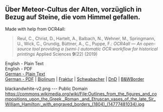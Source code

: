 ## Über Meteor-Cultus der Alten, vorzüglich in Bezug auf Steine, die vom Himmel gefallen.

Made with help from OCR4all:

> Reul, C., Christ, D., Hartelt, A., Balbach, N., Wehner, M., Springmann, U., Wick, C., Grundig, Büttner, A., C., Puppe, F.: *OCR4all — An open-source tool providing a (semi-) automatic OCR workflow for historical printings* Applied Sciences **9**(22) (2019)

English - Plain Text  
English - PDF  
[German - Plain Text](full-text-german.md)  
[German - PDF](https://cdn.solaranamnesis.com/vonDalberg/dalberg_cultus_der_alten_german.pdf) | [Biolinum](https://cdn.solaranamnesis.com/vonDalberg/dalberg_cultus_der_alten_german-biolinum.pdf) | [Fraktur](https://cdn.solaranamnesis.com/vonDalberg/dalberg_cultus_der_alten_german-frak.pdf) | [Schwabacher](https://cdn.solaranamnesis.com/vonDalberg/dalberg_cultus_der_alten_german-swab.pdf) | [DnD](https://cdn.solaranamnesis.com/vonDalberg/dalberg_cultus_der_alten_german-dndcustom.pdf) | [B&WBorder](https://cdn.solaranamnesis.com/vonDalberg/dalberg_cultus_der_alten_german_bwborder.pdf)  

blackandwhite-v2.png --- Public Domain https://commons.wikimedia.org/wiki/File:Outlines_from_the_figures_and_compositions_upon_the_Greek,_Roman,_and_Etruscan_vases_of_the_late_Sir_William_Hamilton;_with_engraved_borders_(1804)_(14777481034).jpg
